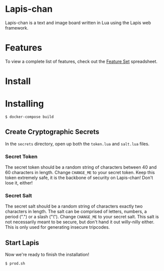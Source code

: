 # Lapis-chan

Lapis-chan is a text and image board written in Lua using the Lapis web framework.

# Features

To view a complete list of features, check out the [Feature Set](https://docs.google.com/spreadsheets/d/19WfJm5cT_QHkuStD4NbuWLZ8EEhr23yEmJbS083mjQE/edit?usp=sharing) spreadsheet.

# Install

# Installing

```
$ docker-compose build
```

## Create Cryptographic Secrets

In the `secrets` directory, open up both the `token.lua` and `salt.lua` files.

### Secret Token

The secret token should be a random string of characters between 40 and 60 characters in length. Change `CHANGE_ME` to your secret token. Keep this token extremely safe, it is the backbone of security on Lapis-chan! Don't lose it, either!

### Secret Salt

The secret salt should be a random string of characters exactly two characters in length. The salt can be comprised of letters, numbers, a period (".") or a slash ("\\"). Change `CHANGE_ME` to your secret salt. This salt is not necessarily meant to be secure, but don't hand it out willy-nilly either. This is only used for generating insecure tripcodes.

## Start Lapis

Now we're ready to finish the installation!

```
$ prod.sh
```
